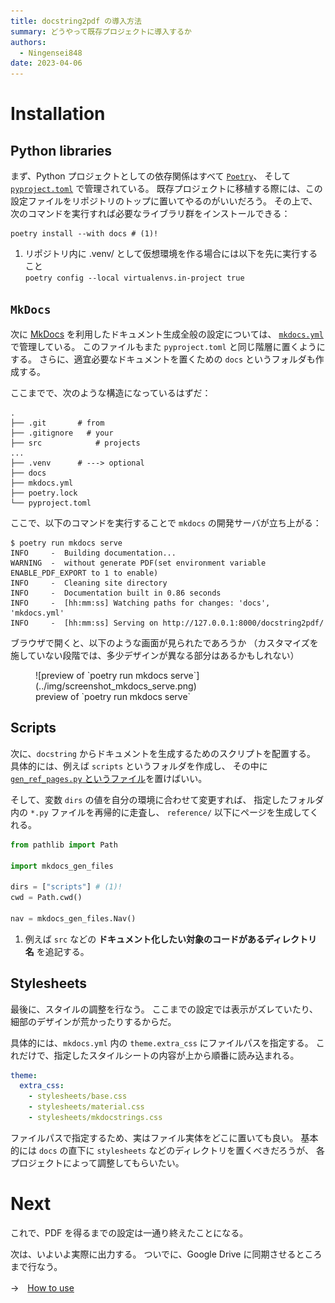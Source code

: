 ```yaml
---
title: docstring2pdf の導入方法
summary: どうやって既存プロジェクトに導入するか
authors:
  - Ningensei848
date: 2023-04-06
---
```


# Installation

## Python libraries

まず、Python プロジェクトとしての依存関係はすべて [`Poetry`](https://python-poetry.org/)、
そして　[`pyproject.toml`](https://github.com/Ningensei848/docstring2pdf/blob/main/pyproject.toml) で管理されている。
既存プロジェクトに移植する際には、この設定ファイルをリポジトリのトップに置いてやるのがいいだろう。
その上で、次のコマンドを実行すれば必要なライブラリ群をインストールできる：

```shell title="install command"
poetry install --with docs # (1)!
```

1. リポジトリ内に .venv/ として仮想環境を作る場合には以下を先に実行すること<br />
`poetry config --local virtualenvs.in-project true`

## `MkDocs`

次に [MkDocs](https://www.mkdocs.org/) を利用したドキュメント生成全般の設定については、
[`mkdocs.yml`](https://github.com/Ningensei848/docstring2pdf/blob/main/mkdocs.yml) で管理している。
このファイルもまた `pyproject.toml` と同じ階層に置くようにする。
さらに、適宜必要なドキュメントを置くための `docs` というフォルダも作成する。

ここまでで、次のような構造になっているはずだ：

```shell title="tree"
.
├── .git       # from
├── .gitignore   # your
├── src            # projects
...
├── .venv      # ---> optional
├── docs
├── mkdocs.yml
├── poetry.lock
└── pyproject.toml
```

ここで、以下のコマンドを実行することで `mkdocs` の開発サーバが立ち上がる：

```shell title="Run development server"
$ poetry run mkdocs serve
INFO     -  Building documentation...
WARNING  -  without generate PDF(set environment variable ENABLE_PDF_EXPORT to 1 to enable)
INFO     -  Cleaning site directory
INFO     -  Documentation built in 0.86 seconds
INFO     -  [hh:mm:ss] Watching paths for changes: 'docs', 'mkdocs.yml'
INFO     -  [hh:mm:ss] Serving on http://127.0.0.1:8000/docstring2pdf/
```

ブラウザで開くと、以下のような画面が見られたであろうか
（カスタマイズを施していない段階では、多少デザインが異なる部分はあるかもしれない）

<figure markdown>
  ![preview of `poetry run mkdocs serve`](../img/screenshot_mkdocs_serve.png)
  <figcaption>preview of `poetry run mkdocs serve`</figcaption>
</figure>

## Scripts

次に、`docstring` からドキュメントを生成するためのスクリプトを配置する。
具体的には、例えば `scripts` というフォルダを作成し、
その中に [`gen_ref_pages.py` というファイル](../reference/scripts/gen_ref_pages)を置けばいい。

そして、変数 `dirs` の値を自分の環境に合わせて変更すれば、
指定したフォルダ内の `*.py` ファイルを再帰的に走査し、
`reference/` 以下にページを生成してくれる。

```python title="gen_ref_pages.py"
from pathlib import Path

import mkdocs_gen_files

dirs = ["scripts"] # (1)!
cwd = Path.cwd()

nav = mkdocs_gen_files.Nav()
```

1. 例えば `src` などの **ドキュメント化したい対象のコードがあるディレクトリ名** を追記する。

## Stylesheets

最後に、スタイルの調整を行なう。
ここまでの設定では表示がズレていたり、細部のデザインが荒かったりするからだ。

具体的には、`mkdocs.yml` 内の `theme.extra_css` にファイルパスを指定する。
これだけで、指定したスタイルシートの内容が上から順番に読み込まれる。

```yaml title="mkdocs.yml"
theme:
  extra_css:
    - stylesheets/base.css
    - stylesheets/material.css
    - stylesheets/mkdocstrings.css
```

ファイルパスで指定するため、実はファイル実体をどこに置いても良い。
基本的には `docs` の直下に `stylesheets` などのディレクトリを置くべきだろうが、
各プロジェクトによって調整してもらいたい。

# Next

これで、PDF を得るまでの設定は一通り終えたことになる。

次は、いよいよ実際に出力する。
ついでに、Google Drive に同期させるところまで行なう。

→　[How to use](how-to-use.md)
